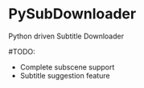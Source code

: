 # PySubDownloader
Python driven Subtitle Downloader

#TODO:
* Complete subscene support
* Subtitle suggestion feature
